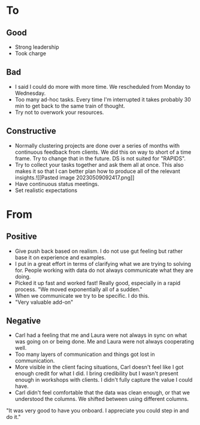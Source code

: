 # To
## Good
- Strong leadership
- Took charge

## Bad
- I said I could do more with more time. We rescheduled from Monday to Wednesday.
- Too many ad-hoc tasks. Every time I'm interrupted it takes probably 30 min to get back to the same train of thought.
- Try not to overwork your resources.

## Constructive
- Normally clustering projects are done over a series of months with continuous feedback from clients. We did this on way to short of a time frame. Try to change that in the future. DS is not suited for "RAPIDS".
- Try to collect your tasks together and ask them all at once. This also makes it so that I can better plan how to produce all of the relevant insights.![[Pasted image 20230509092417.png]]
- Have continuous status meetings.
- Set realistic expectations 

# From
## Positive
- Give push back based on realism. I do not use gut feeling but rather base it on experience and examples.
- I put in a great effort in terms of clarifying what we are trying to solving for. People working with data do not always communicate what they are doing.
- Picked it up fast and worked fast! Really good, especially in a rapid process. "We moved exponentially all of a sudden."
- When we communicate we try to be specific. I do this.
- "Very valuable add-on"

## Negative
- Carl had a feeling that me and Laura were not always in sync on what was going on or being done. Me and Laura were not always cooperating well.
- Too many layers of communication and things got lost in communication.
- More visible in the client facing situations, Carl doesn't feel like I got enough credit for what I did. I bring credibility but I wasn't present enough in workshops with clients. I didn't fully capture the value I could have.
- Carl didn't feel comfortable that the data was clean enough, or that we understood the columns. We shifted between using different columns.

"It was very good to have you onboard. I appreciate you could step in and do it."
